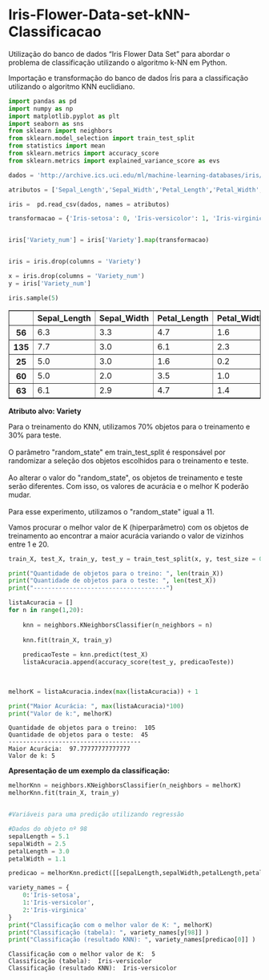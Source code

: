 # Iris-Flower-Data-set-kNN-Classificacao
Utilização do banco de dados “Iris Flower Data Set” para abordar o problema de classificação utilizando o algoritmo k-NN em Python.


Importação e transformação do banco de dados Íris para a classificação utilizando o algoritmo KNN euclidiano.


```python
import pandas as pd
import numpy as np
import matplotlib.pyplot as plt
import seaborn as sns
from sklearn import neighbors
from sklearn.model_selection import train_test_split
from statistics import mean
from sklearn.metrics import accuracy_score 
from sklearn.metrics import explained_variance_score as evs

dados = 'http://archive.ics.uci.edu/ml/machine-learning-databases/iris/iris.data'

atributos = ['Sepal_Length','Sepal_Width','Petal_Length','Petal_Width','Variety']

iris =  pd.read_csv(dados, names = atributos)

transformacao = {'Iris-setosa': 0, 'Iris-versicolor': 1, 'Iris-virginica': 2}


iris['Variety_num'] = iris['Variety'].map(transformacao)


iris = iris.drop(columns = 'Variety')

x = iris.drop(columns = 'Variety_num')
y = iris['Variety_num']

iris.sample(5)

```




<div>

<table border="1" class="dataframe">
  <thead>
    <tr style="text-align: right;">
      <th></th>
      <th>Sepal_Length</th>
      <th>Sepal_Width</th>
      <th>Petal_Length</th>
      <th>Petal_Width</th>
      <th>Variety_num</th>
    </tr>
  </thead>
  <tbody>
    <tr>
      <th>56</th>
      <td>6.3</td>
      <td>3.3</td>
      <td>4.7</td>
      <td>1.6</td>
      <td>1</td>
    </tr>
    <tr>
      <th>135</th>
      <td>7.7</td>
      <td>3.0</td>
      <td>6.1</td>
      <td>2.3</td>
      <td>2</td>
    </tr>
    <tr>
      <th>25</th>
      <td>5.0</td>
      <td>3.0</td>
      <td>1.6</td>
      <td>0.2</td>
      <td>0</td>
    </tr>
    <tr>
      <th>60</th>
      <td>5.0</td>
      <td>2.0</td>
      <td>3.5</td>
      <td>1.0</td>
      <td>1</td>
    </tr>
    <tr>
      <th>63</th>
      <td>6.1</td>
      <td>2.9</td>
      <td>4.7</td>
      <td>1.4</td>
      <td>1</td>
    </tr>
  </tbody>
</table>
</div>



<b>Atributo alvo: Variety </b>

Para o treinamento do KNN, utilizamos 70% objetos para o treinamento e 30% para teste. </br></br>
O parâmetro "random_state" em train_test_split  é responsável por randomizar a seleção dos objetos escolhidos para o treinamento e teste. </br></br>
Ao alterar o valor do "random_state", os objetos de treinamento e teste serão diferentes. Com isso, os valores de acurácia e o melhor K poderão mudar. </br></br>
Para esse experimento, utilizamos o "random_state" igual a 11. </br>

Vamos procurar o melhor valor de K (hiperparâmetro) com os objetos de treinamento ao encontrar a maior acurácia variando o valor de vizinhos entre 1 e 20.  </br>


```python
train_X, test_X, train_y, test_y = train_test_split(x, y, test_size = 0.30, random_state = 11)

print("Quantidade de objetos para o treino: ", len(train_X))
print("Quantidade de objetos para o teste: ", len(test_X))
print("-------------------------------------")

listaAcuracia = []
for n in range(1,20):
    
    knn = neighbors.KNeighborsClassifier(n_neighbors = n)
    
    knn.fit(train_X, train_y)
    
    predicaoTeste = knn.predict(test_X)
    listaAcuracia.append(accuracy_score(test_y, predicaoTeste))
    
    

melhorK = listaAcuracia.index(max(listaAcuracia)) + 1

print("Maior Acurácia: ", max(listaAcuracia)*100)
print("Valor de k:", melhorK)


```

    Quantidade de objetos para o treino:  105
    Quantidade de objetos para o teste:  45
    -------------------------------------
    Maior Acurácia:  97.77777777777777
    Valor de k: 5
    

<b>Apresentação de um exemplo da classificação: </b>


```python
melhorKnn = neighbors.KNeighborsClassifier(n_neighbors = melhorK)
melhorKnn.fit(train_X, train_y)


#Variáveis para uma predição utilizando regressão

#Dados do objeto nº 98
sepalLength = 5.1
sepalWidth = 2.5
petalLength = 3.0
petalWidth = 1.1

predicao = melhorKnn.predict([[sepalLength,sepalWidth,petalLength,petalWidth],])

variety_names = {
    0:'Iris-setosa',
    1:'Iris-versicolor', 
    2:'Iris-virginica'
}
print("Classificação com o melhor valor de K: ", melhorK)
print("Classificação (tabela): ", variety_names[y[98]] )
print("Classificação (resultado KNN): ", variety_names[predicao[0]] )

```

    Classificação com o melhor valor de K:  5
    Classificação (tabela):  Iris-versicolor
    Classificação (resultado KNN):  Iris-versicolor
    




